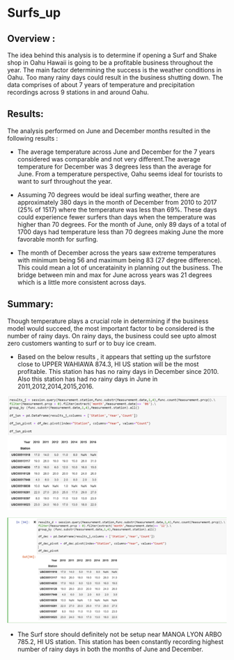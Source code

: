 # Surfs_up

## Overview :

The idea behind this analysis is to determine if opening a Surf and Shake shop in Oahu Hawaii is going to be a profitable business throughout the year. The main factor determining the success is the weather conditions in Oahu. Too many rainy days could result in the business shutting down. The data comprises of about 7 years of temperature and precipitation recordings across 9 stations in and around Oahu.

## Results:
The analysis performed on June and December months resulted in the following results :

* The average temperature across June and December for the 7 years considered was comparable and not very different.The average temperature for December was 3 degrees less than the average for June. From a temperature perspective, Oahu seems ideal for tourists to want to surf throughout the year.

* Assuming 70 degrees would be ideal surfing weather, there are approximately 380 days in the month of December from 2010 to 2017 (25% of 1517) where the temperature was less than 69%. These days could experience fewer surfers than days when the temperature was higher than 70 degrees. For the month of June, only 89 days of a total of 1700 days had temperature less than 70 degrees making June the more favorable month for surfing.

* The month of December across the years saw extreme temperatures with minimum being 56 and maximum being 83 (27 degree difference). This could mean a lot of unceratainity in planning out the business. The bridge between min and max for June across years was 21 degrees which is a little more consistent across days.

## Summary:

Though temperature plays a crucial role in determining if the business model would succeed, the most important factor to be considered is the number of rainy days. On rainy days, the business could see upto almost zero customers wanting to surf or to buy ice cream.

* Based on the below results , it appears that setting up the surfstore close to UPPER WAHIAWA 874.3, HI US station will be the most profitable. This station has has no rainy days in December since 2010. Also this station has had no rainy days in June in 2011,2012,2014,2015,2016.

![June Analysis](https://github.com/surchand30/Surfs_up/blob/main/resources/June_pivot.PNG)

![December Analysis](https://github.com/surchand30/Surfs_up/blob/main/resources/dec_pivot.PNG)


* The Surf store should definitely not be setup near MANOA LYON ARBO 785.2, HI US station. This station has been constantly recording highest number of rainy days in both the months of June and December.
